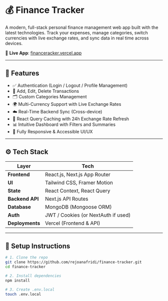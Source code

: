 # 💰 Finance Tracker

A modern, full-stack personal finance management web app built with the latest technologies. Track your expenses, manage categories, switch currencies with live exchange rates, and sync data in real time across devices.

🚀 **Live App**: [financeracker.vercel.app](https://financeracker.vercel.app/)

---

## 🧩 Features

-   ✅ Authentication (Login / Logout / Profile Management)
-   💸 Add, Edit, Delete Transactions
-   🗂️ Custom Categories Management
-   🌍 Multi-Currency Support with Live Exchange Rates
-   ☁️ Real-Time Backend Sync (Cross-device)
-   🧠 React Query Caching with 24h Exchange Rate Refresh
-   📊 Intuitive Dashboard with Filters and Summaries
-   🌙 Fully Responsive & Accessible UI/UX

---

## ⚙️ Tech Stack

| Layer           | Tech                                |
| --------------- | ----------------------------------- |
| **Frontend**    | React.js, Next.js App Router        |
| **UI**          | Tailwind CSS, Framer Motion         |
| **State**       | React Context, React Query          |
| **Backend API** | Next.js API Routes                  |
| **Database**    | MongoDB (Mongoose ORM)              |
| **Auth**        | JWT / Cookies (or NextAuth if used) |
| **Deployments** | Vercel (Frontend & API)             |

---

## 🔧 Setup Instructions

```bash
# 1. Clone the repo
git clone https://github.com/rejoanafridi/finance-tracker.git
cd finance-tracker

# 2. Install dependencies
npm install

# 3. Create .env.local
touch .env.local
```
